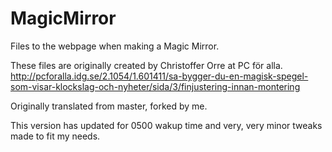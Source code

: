 # MagicMirror
Files to the webpage when making a Magic Mirror.

These files are originally created by Christoffer Orre at PC för alla. 
http://pcforalla.idg.se/2.1054/1.601411/sa-bygger-du-en-magisk-spegel-som-visar-klockslag-och-nyheter/sida/3/finjustering-innan-montering

Originally translated from master, forked by me. 

This version has updated for 0500 wakup time and very, very minor tweaks made to fit my needs. 
